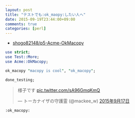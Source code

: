 ```yaml
---
layout: post
title: "テストでも:ok_maopy:したい人へ"
date: 2015-09-19T23:44:00+09:00
comments: true
categories: [perl]
---
```


- [shogo82148/p5-Acme-OkMacopy](https://github.com/shogo82148/p5-Acme-OkMacopy)

``` perl
use strict;
use Test::More;
use Acme::OkMacopy;

ok_macopy "macopy is cool", "ok_macopy";

done_testing;
```

<blockquote class="twitter-tweet" data-lang="ja"><p lang="ja" dir="ltr">様子です <a href="http://t.co/sA96GmqKmQ">pic.twitter.com/sA96GmqKmQ</a></p>&mdash; トーカナイザの守護霊 (@mackee_w) <a href="https://twitter.com/mackee_w/status/644463858338295808?ref_src=twsrc%5Etfw">2015年9月17日</a></blockquote>
<script async src="https://platform.twitter.com/widgets.js" charset="utf-8"></script>


`:ok_macopy:`
